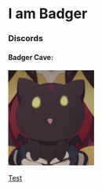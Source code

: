 # I am Badger

### Discords
#### Badger Cave:
<a href="https://discord.com/invite/TFCQE8d"><img src="https://github.com/ChonkyBadger/ChonkyBadger/blob/main/Chomusuke.webp" allign="left" width="175" >
 
[Test]("[www.discord.com](https://discord.com/invite/TFCQE8d)")
